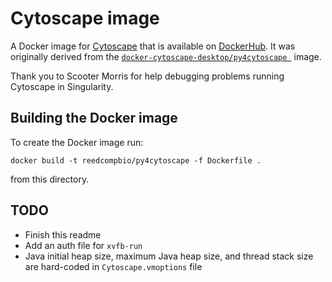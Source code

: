# Cytoscape image

A Docker image for [Cytoscape](https://cytoscape.org/) that is available on [DockerHub](https://hub.docker.com/repository/docker/reedcompbio/py4cytoscape).
It was originally derived from the [`docker-cytoscape-desktop/py4cytoscape
`](https://github.com/cytoscape/docker-cytoscape-desktop/blob/173ab46b4b5e5c148113ad0c9960a6af3fc50432/py4cytoscape/Dockerfile) image.

Thank you to Scooter Morris for help debugging problems running Cytoscape in Singularity.

## Building the Docker image

To create the Docker image run:
```
docker build -t reedcompbio/py4cytoscape -f Dockerfile .
```
from this directory.

## TODO
- Finish this readme
- Add an auth file for `xvfb-run`
- Java initial heap size, maximum Java heap size, and thread stack size are hard-coded in `Cytoscape.vmoptions` file
